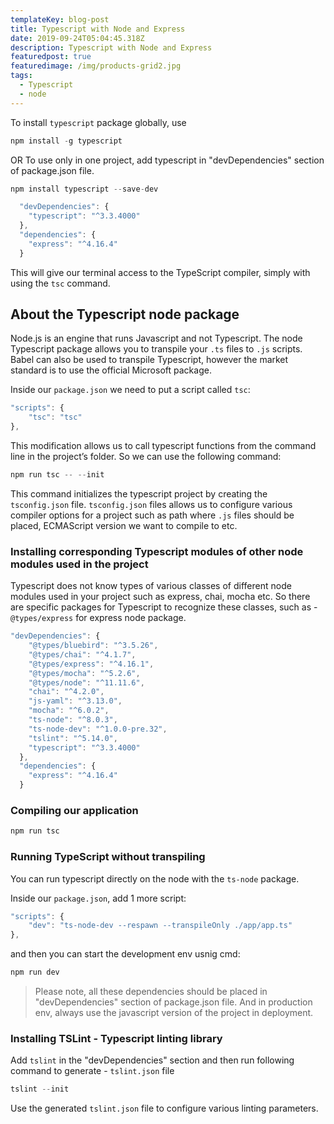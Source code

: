 ```yaml
---
templateKey: blog-post
title: Typescript with Node and Express
date: 2019-09-24T05:04:45.318Z
description: Typescript with Node and Express
featuredpost: true
featuredimage: /img/products-grid2.jpg
tags:
  - Typescript
  - node
---
```

To install `typescript` package globally, use
```javascript
npm install -g typescript
```
OR 
To use only in one project, add typescript in "devDependencies" section of package.json file.
```javascript
npm install typescript --save-dev
```

```javascript
  "devDependencies": {    
    "typescript": "^3.3.4000"
  },
  "dependencies": {
    "express": "^4.16.4"
  }
```
This will give our terminal access to the TypeScript compiler, simply with using the `tsc` command.

## About the Typescript node package
Node.js is an engine that runs Javascript and not Typescript. The node Typescript package allows you to transpile your `.ts` files to `.js` scripts. Babel can also be used to transpile Typescript, however the market standard is to use the official Microsoft package.

Inside our `package.json` we need to put a script called `tsc`:
```javascript
"scripts": {
    "tsc": "tsc"
},
```

This modification allows us to call typescript functions from the command line in the project’s folder. So we can use the following command:
```javascript
npm run tsc -- --init
```
This command initializes the typescript project by creating the `tsconfig.json` file.
`tsconfig.json` files allows us to configure various compiler options for a project such as path where `.js` files should be placed, ECMAScript version we want to compile to etc.

### Installing corresponding Typescript modules of other node modules used in the project
Typescript does not know types of various classes of different node modules used in your project such as express, chai, mocha etc.
So there are specific packages for Typescript to recognize these classes, such as - `@types/express` for express node package.

```javascript
"devDependencies": {
    "@types/bluebird": "^3.5.26",
    "@types/chai": "^4.1.7",
    "@types/express": "^4.16.1",
    "@types/mocha": "^5.2.6",
    "@types/node": "^11.11.6",
    "chai": "^4.2.0",
    "js-yaml": "^3.13.0",
    "mocha": "^6.0.2",
    "ts-node": "^8.0.3",
    "ts-node-dev": "^1.0.0-pre.32",
    "tslint": "^5.14.0",
    "typescript": "^3.3.4000"
  },
  "dependencies": {
    "express": "^4.16.4"
  }
```

### Compiling our application
```javascript
npm run tsc
```

### Running TypeScript without transpiling
You can run typescript directly on the node with the `ts-node` package.

Inside our `package.json`, add 1 more script:
```javascript
"scripts": {
    "dev": "ts-node-dev --respawn --transpileOnly ./app/app.ts"
},
```
and then you can start the development env usnig cmd:
```javascript
npm run dev
```

> Please note, all these dependencies should be placed in "devDependencies" section of package.json file.
And in production env, always use the javascript version of the project in deployment.

### Installing TSLint - Typescript linting library
Add `tslint` in the "devDependencies" section and then run following command to generate - `tslint.json` file
```javascript
tslint --init
```
Use the generated `tslint.json` file to configure various linting parameters.
